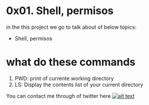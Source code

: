 # 0x01. Shell, permisos 

in the this project we go to talk about of below topics:

* Shell, permisos

# what do these commands

1. PWD: print of currente working directory
2. LS: Display the contents list of your current directory
    
You can contact me through of twitter here [![alt text](https://cdn.icon-icons.com/icons2/1254/PNG/128/1495494667-jd13_84467.png)](http://wordpress.com/ "Twitter")